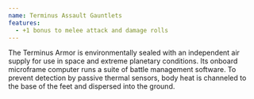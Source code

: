```yaml
---
name: Terminus Assault Gauntlets
features:
  - +1 bonus to melee attack and damage rolls
---
```

The Terminus Armor is environmentally sealed with an independent air supply for use in space and extreme planetary conditions. Its onboard microframe computer runs a suite of battle management software. To prevent detection by passive thermal sensors, body heat is channeled to the base of the feet and dispersed into the ground.